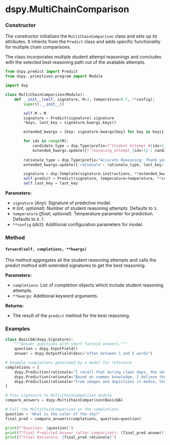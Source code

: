 # dspy.MultiChainComparison

### Constructor

The constructor initializes the `MultiChainComparison` class and sets up its attributes. It inherits from the `Predict` class and adds specific functionality for multiple chain comparisons.

The class incorporates multiple student attempt reasonings and concludes with the selected best reasoning path out of the available attempts.

```python
from dspy.predict import Predict
from dspy..primitives.program import Module

import dsp

class MultiChainComparison(Module):
    def __init__(self, signature, M=3, temperature=0.7, **config):
        super().__init__()

        self.M = M
        signature = Predict(signature).signature
        *keys, last_key = signature.kwargs.keys()

        extended_kwargs = {key: signature.kwargs[key] for key in keys}

        for idx in range(M):
            candidate_type = dsp.Type(prefix=f"Student Attempt #{idx+1}:", desc="${reasoning attempt}")
            extended_kwargs.update({f'reasoning_attempt_{idx+1}': candidate_type})
        
        rationale_type = dsp.Type(prefix="Accurate Reasoning: Thank you everyone. Let's now holistically", desc="${corrected reasoning}")
        extended_kwargs.update({'rationale': rationale_type, last_key: signature.kwargs[last_key]})

        signature = dsp.Template(signature.instructions, **extended_kwargs)
        self.predict = Predict(signature, temperature=temperature, **config)
        self.last_key = last_key
```

**Parameters:**
- `signature` (_Any_): Signature of predictive model.
- `M` (_int_, _optional_): Number of student reasoning attempts. Defaults to `3`.
- `temperature` (_float_, _optional_): Temperature parameter for prediction. Defaults to `0.7`.
- `**config` (_dict_): Additional configuration parameters for model.

### Method

#### `forward(self, completions, **kwargs)`

This method aggregates all the student reasoning attempts and calls the predict method with extended signatures to get the best reasoning.

**Parameters:**
- `completions`: List of completion objects which include student reasoning attempts.
- `**kwargs`: Additional keyword arguments.

**Returns:**
- The result of the `predict` method for the best reasoning.

### Examples

```python
class BasicQA(dspy.Signature):
    """Answer questions with short factoid answers."""
    question = dspy.InputField()
    answer = dspy.OutputField(desc="often between 1 and 5 words")

# Example completions generated by a model for reference
completions = [
    dspy.Prediction(rationale="I recall that during clear days, the sky often appears this color.", answer="blue"),
    dspy.Prediction(rationale="Based on common knowledge, I believe the sky is typically seen as this color.", answer="green"),
    dspy.Prediction(rationale="From images and depictions in media, the sky is frequently represented with this hue.", answer="blue"),
]

# Pass signature to MultiChainComparison module
compare_answers = dspy.MultiChainComparison(BasicQA)

# Call the MultiChainComparison on the completions
question = 'What is the color of the sky?'
final_pred = compare_answers(completions, question=question)

print(f"Question: {question}")
print(f"Final Predicted Answer (after comparison): {final_pred.answer}")
print(f"Final Rationale: {final_pred.rationale}")
```
